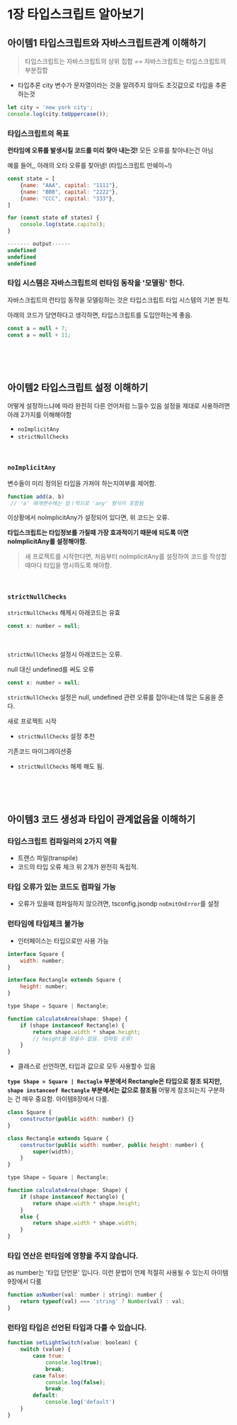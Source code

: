 # 1장 타입스크립트 알아보기

## 아이템1 타입스크립트와 자바스크립트관계 이해하기
> 타입스크립트는 자바스크립트의 상위 집합 == 자바스크립트는 타입스크립트의 부분집합

- 타입추론
city 변수가 문자열이라는 것을 알려주지 않아도 초깃값으로 타입을 추론하는것
```javascript
let city = 'new york city';
console.log(city.toUppercase());
```


### 타입스크립트의 목표
**런타임에 오류를 발생시킬 코드를 미리 찾아 내는것!**
모든 오류를 찾아내는건 아님

예를 들어,, 아래의 오타 오류를 찾아냄! (타입스크립트 만쉐이~!)
```javascript
const state = [
    {name: "AAA", capital: "1111"},
    {name: "BBB", capital: "2222"},
    {name: "CCC", capital: "333"},
]

for (const state of states) {
    console.log(state.capitol);
}

------- output------
undefined
undefined
undefined

```



### 타입 시스템은 자바스크립트의 런타임 동작을 '모델링' 한다.
자바스크립트의 런타임 동작을 모델링하는 것은 타입스크립트 타입 시스템의 기본 원칙.


아래의 코드가 당연하다고 생각하면, 타입스크립트를 도입안하는게 좋음.
```javascript
const a = null + 7;
const a = null + 11;
```

<br />
<br />
<br />



## 아이템2 타입스크립트 설정 이해하기
어떻게 설정하느냐에 따라 완전히 다른 언어처럼 느낄수 있음
설정을 제대로 사용하려면 아래 2가지를 이해해야함
- `noImplicitAny`
- `strictNullChecks`

<br />


### `noImplicitAny`
변수들이 미리 정의된 타입을 가져야 하는지여부를 제어함.

```javascript
function add(a, b)
 // 'a' 매개변수에는 암ㅣ적으로 'any' 형식이 포함됨
```
이상황에서 noImplicitAny가 설정되어 있다면, 위 코드는 오류.

**타입스크립트는 타입정보를 가질때 가장 효과적이기 때문에 되도록 이면 noImplicitAny를 설정해야함.**

> 새 프로젝트를 시작한다면, 처음부터 noImplicitAny를 설정하여 코드를 작성할때마다 타입을 명시하도록 해야함.


<br />

### `strictNullChecks`

`strictNullChecks` 해제시 아래코드는 유효
```javascript
const x: number = null;
```

<br />


`strictNullChecks` 설정시 아래코드는 오류.

null 대신 undefined를 써도 오류

```javascript
const x: number = null;
```

`strictNullChecks` 설정은 null, undefined 관련 오류를 잡아내는데 많은 도움을 준다.

새로 프로젝트 시작
- `strictNullChecks` 설정 추천


기존코드 마이그레이션중
- `strictNullChecks` 해제 해도 됨.



<br />
<br />
<br />


## 아이템3 코드 생성과 타입이 관계없음을 이해하기
### 타입스크립트 컴파일러의 2가지 역활
- 트랜스 파일(transpile)
- 코드의 타입 오류 체크
위 2개가 완전히 독립적.

### 타입 오류가 있는 코드도 컴파일 가능
   - 오류가 있을때 컴파일하지 않으려면, tsconfig.jsondp `noEmitOnError`를 설정


### 런타임에 타입체크 불가능

- 인터페이스는 타입으로만 사용 가능

```javascript
interface Square {
    width: number;
}

interface Rectangle extends Square {
    height: number;
}

type Shape = Square | Rectangle;

function calculateArea(shape: Shape) {
    if (shape instanceof Rectangle) {
        return shape.width * shape.height;
        // height를 찾을수 없음. 컴파일 오류!
    }
}
```

- 클래스로 선언하면, 타입과 값으로 모두 사용할수 있음

**`type Shape = Square | Rectagle` 부분에서 Rectangle은 타입으로 참조 되지만, `shape instanceof Rectangle` 부분에서는 값으로 참조됨**
어떻게 참조되는지 구분하는 건 매우 중요함. 아이템8장에서 다룸.
```javascript
class Square {
    constructor(public width: number) {}
}

class Rectangle extends Square {
    constructor(public width: number, public height: number) {
        super(width);
    }
}

type Shape = Square | Rectangle;

function calculateArea(shape: Shape) {
    if (shape instanceof Rectangle) {
        return shape.width * shape.height;
    }
    else {
        return shape.width * shape.width;
    }
}
```

### 타입 연산은 런타임에 영향을 주지 않습니다.
as number는 '타입 단언문' 입니다. 이런 문법이 언제 적절히 사용될 수 있는지 아이템9장에서 다룸
```javascript
function asNumber(val: number | string): number {
    return typeof(val) === 'string' ? Number(val) : val;
}
```

### 런타임 타입은 선언된 타입과 다를 수 있습니다.

```javascript
function setLightSwitch(value: boolean) {
    switch (value) {
        case true:
            console.log(true);
            break;
        case false:
            console.log(false);
            break;
        default:
            console.log('default')
    }
}
```

